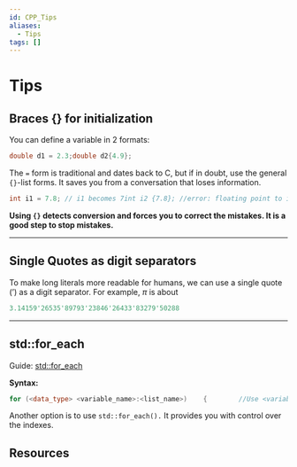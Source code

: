 ```yaml
---
id: CPP_Tips
aliases:
  - Tips
tags: []
---
```


# Tips

## Braces {} for initialization

You can define a variable in 2 formats:

```cpp
double d1 = 2.3;double d2{4.9};
```

The `=` form is traditional and dates back to C, but if in doubt, use the general `{}`-list forms. It saves you from a conversation that loses information.

```cpp
int i1 = 7.8; // i1 becomes 7int i2 {7.8}; //error: floating point to integer conversion
```

**Using `{}` detects conversion and forces you to correct the mistakes. It is a good step to stop mistakes.**

---

## Single Quotes as digit separators

To make long literals more readable for humans, we can use a single quote (’) as a digit separator. For example, *π* is about

```cpp
3.14159'26535'89793'23846'26433'83279'50288
```

---

## std::for_each

Guide: [std::for_each](https://en.cppreference.com/w/cpp/algorithm/for_each)

**Syntax:**

```cpp
for (<data_type> <variable_name>:<list_name>)    {        //Use <variable_name> for work    }
```

Another option is to use `std::for_each().` It provides you with control over the indexes.

## Resources
